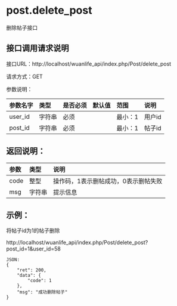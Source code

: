 # post.delete_post

删除帖子接口

## 接口调用请求说明

接口URL：http://localhost/wuanlife_api/index.php/Post/delete_post

请求方式：GET

参数说明：

|参数名字    |类型   |是否必须    |默认值    |范围        |说明|
|:--|:--|:--|:--|:--|:--|
|user_id    |字符串   |必须    |           |最小：1     |用户id|
|post_id    |字符串   |必须         |      |最小：1     |帖子id

## 返回说明：

|参数        |类型   |说明|
|:--|:--|:--|
|code            |整型   |操作码，1表示删帖成功，0表示删帖失败|
|msg            |字符串  |提示信息|

## 示例：

将帖子id为1的帖子删除

http://localhost/wuanlife_api/index.php/Post/delete_post?post_id=1&user_id=58

    JSON:
    {
        "ret": 200,
        "data": {
            "code": 1
        },
        "msg": "成功删除帖子"
    }
